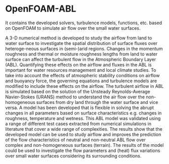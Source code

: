 # OpenFOAM-ABL
It contains the developed solvers, turbulence models, functions, etc. based on OpenFOAM to simulate air flow over the small water surfaces. 

A 3-D numerical method is developed to study the airflow from land to water surface to investigate the spatial distribution of surface fluxes over heteroge-neous surfaces in (semi-)arid regions. Changes in the momentum roughness and thermal or moisture roughness lengths from land to water surface can affect the turbulent flow in the Atmospheric Boundary Layer (ABL). Quantifying these effects on the airflow and fluxes in the ABL is important for water resources management and local climate studies. To take into account the effects of atmospheric stability conditions on airflow and buoyancy force, the governing equations and turbulence models are modified to include these effects on the airflow. The turbulent airflow in ABL is simulated based on the
solution of the Unsteady Reynolds-Average Navier-Stokes (URANS) method to understand the air flow over the non-homogeneous surfaces from dry land through the water surface and vice versa. A model has been developed that is flexible in solving the abrupt changes in all parameters based on surface characteristics e.g. changes in roughness, temperature and wetness. This
ABL model was validated using a range of different test cases extracted from numerical simulations in literature that cover a wide range of complexities.
The results show that the developed model can be used to study airflow and improves the prediction of the flow characteristics of neutral and non-neutral ABL flow over complex and non-homogeneous surfaces (terrain). The results of the model could be used to investigate the flow parameters and (heat) flux variations over small water surfaces considering its surrounding conditions.

